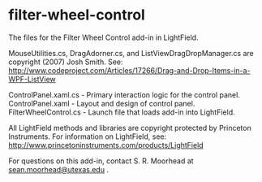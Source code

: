 # filter-wheel-control
The files for the Filter Wheel Control add-in in LightField.

MouseUtilities.cs, DragAdorner.cs, and ListViewDragDropManager.cs are copyright (2007) Josh Smith.  See:  http://www.codeproject.com/Articles/17266/Drag-and-Drop-Items-in-a-WPF-ListView

ControlPanel.xaml.cs - Primary interaction logic for the control panel.
ControlPanel.xaml - Layout and design of control panel.
FilterWheelControl.cs - Launch file that loads add-in into LightField.

All LightField methods and libraries are copyright protected by Princeton Instruments.  For information on LightField, see:  http://www.princetoninstruments.com/products/LightField

For questions on this add-in, contact S. R. Moorhead at sean.moorhead@utexas.edu .
